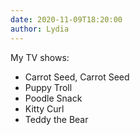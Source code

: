 ```yaml
---
date: 2020-11-09T18:20:00
author: Lydia
---
```

My TV shows:

- Carrot Seed, Carrot Seed 
- Puppy Troll 
- Poodle Snack 
- Kitty Curl 
- Teddy the Bear